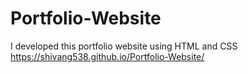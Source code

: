 # Portfolio-Website
I developed this portfolio website using HTML and CSS
 https://shivang538.github.io/Portfolio-Website/
